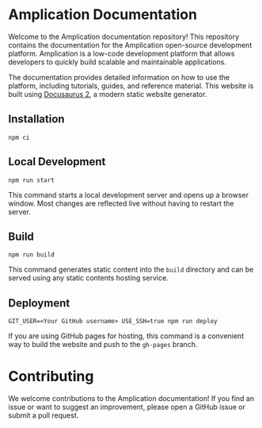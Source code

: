 # Amplication Documentation
Welcome to the Amplication documentation repository! This repository contains the documentation for the Amplication open-source development platform. Amplication is a low-code development platform that allows developers to quickly build scalable and maintainable applications.

The documentation provides detailed information on how to use the platform, including tutorials, guides, and reference material.
This website is built using [Docusaurus 2](https://v2.docusaurus.io/), a modern static website generator.


## Installation

```console
npm ci
```

## Local Development

```console
npm run start
```

This command starts a local development server and opens up a browser window. Most changes are reflected live without having to restart the server.

## Build

```console
npm run build
```

This command generates static content into the `build` directory and can be served using any static contents hosting service.

## Deployment

```console
GIT_USER=<Your GitHub username> USE_SSH=true npm run deploy
```

If you are using GitHub pages for hosting, this command is a convenient way to build the website and push to the `gh-pages` branch.

# Contributing

We welcome contributions to the Amplication documentation! If you find an issue or want to suggest an improvement, please open a GitHub issue or submit a pull request.
